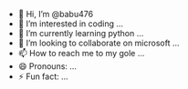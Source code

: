 - 👋 Hi, I’m @babu476
- 👀 I’m interested in coding ...
- 🌱 I’m currently learning python ...
- 💞️ I’m looking to collaborate on microsoft ...
- 📫 How to reach me to my gole ...
- 😄 Pronouns: ...
- ⚡ Fun fact: ...

<!---
babu476/babu476 is a ✨ special ✨ repository because its `README.md` (this file) appears on your GitHub profile.
You can click the Preview link to take a look at your changes.
--->
